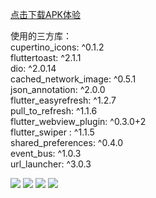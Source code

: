 
[点击下载APK体验](https://github.com/lrain-lv/flutter_meituan/blob/master/app.apk)

使用的三方库：  
  cupertino_icons: ^0.1.2  
  fluttertoast: ^2.1.1  
  dio: ^2.0.14  
  cached_network_image: ^0.5.1  
  json_annotation: ^2.0.0  
  flutter_easyrefresh: ^1.2.7  
  pull_to_refresh: ^1.1.6  
  flutter_webview_plugin: ^0.3.0+2  
  flutter_swiper : ^1.1.5  
  shared_preferences: ^0.4.0  
  event_bus: ^1.0.3  
  url_launcher: ^3.0.3  

![](https://github.com/lrain-lv/flutter_meituan/blob/master/WechatIMG6.jpeg)
![](https://github.com/lrain-lv/flutter_meituan/blob/master/WechatIMG5.jpeg)
![](https://github.com/lrain-lv/flutter_meituan/blob/master/WechatIMG2.jpeg)
![](https://github.com/lrain-lv/flutter_meituan/blob/master/WechatIMG3.jpeg)


